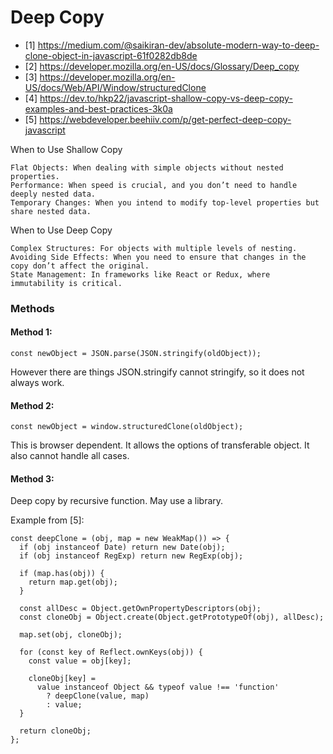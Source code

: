 # Deep Copy

- [1] https://medium.com/@saikiran-dev/absolute-modern-way-to-deep-clone-object-in-javascript-61f0282db8de
- [2] https://developer.mozilla.org/en-US/docs/Glossary/Deep_copy
- [3] https://developer.mozilla.org/en-US/docs/Web/API/Window/structuredClone
- [4] https://dev.to/hkp22/javascript-shallow-copy-vs-deep-copy-examples-and-best-practices-3k0a
- [5] https://webdeveloper.beehiiv.com/p/get-perfect-deep-copy-javascript

When to Use Shallow Copy

    Flat Objects: When dealing with simple objects without nested properties.
    Performance: When speed is crucial, and you don’t need to handle deeply nested data.
    Temporary Changes: When you intend to modify top-level properties but share nested data.

When to Use Deep Copy

    Complex Structures: For objects with multiple levels of nesting.
    Avoiding Side Effects: When you need to ensure that changes in the copy don’t affect the original.
    State Management: In frameworks like React or Redux, where immutability is critical.

### Methods

#### Method 1: 

```
const newObject = JSON.parse(JSON.stringify(oldObject));
```
However there are things JSON.stringify cannot stringify, so it does not always work.

#### Method 2:

```
const newObject = window.structuredClone(oldObject);
```
This is browser dependent. It allows the options of transferable object. It also cannot handle all cases.

#### Method 3:

Deep copy by recursive function. May use a library.

Example from [5]:
```
const deepClone = (obj, map = new WeakMap()) => {
  if (obj instanceof Date) return new Date(obj);
  if (obj instanceof RegExp) return new RegExp(obj);

  if (map.has(obj)) {
    return map.get(obj);
  }

  const allDesc = Object.getOwnPropertyDescriptors(obj);
  const cloneObj = Object.create(Object.getPrototypeOf(obj), allDesc);

  map.set(obj, cloneObj);

  for (const key of Reflect.ownKeys(obj)) {
    const value = obj[key];

    cloneObj[key] =
      value instanceof Object && typeof value !== 'function'
        ? deepClone(value, map)
        : value;
  }

  return cloneObj;
};
```
